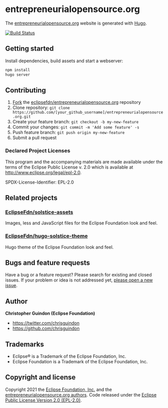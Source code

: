 # entrepreneurialopensource.org

The [entrepreneurialopensource.org](https://entrepreneurialopensource.org) website is generated with [Hugo](https://gohugo.io/documentation/).

[![Build Status](https://travis-ci.org/EclipseFdn/entrepreneurialopensource.org.svg?branch=master)](https://travis-ci.org/eclipsefdn/entrepreneurialopensource.org)

## Getting started

Install dependencies, build assets and start a webserver:

```bash
npm install 
hugo server
```

## Contributing

1. [Fork](https://help.github.com/articles/fork-a-repo/) the [eclipsefdn/entrepreneurialopensource.org](https://github.com/eclipsefdn/entrepreneurialopensource.org) repository
2. Clone repository: `git clone https://github.com/[your_github_username]/entrepreneurialopensource.org.git`
3. Create your feature branch: `git checkout -b my-new-feature`
4. Commit your changes: `git commit -m 'Add some feature' -s`
5. Push feature branch: `git push origin my-new-feature`
6. Submit a pull request

### Declared Project Licenses

This program and the accompanying materials are made available under the terms
of the Eclipse Public License v. 2.0 which is available at
http://www.eclipse.org/legal/epl-2.0.

SPDX-License-Identifier: EPL-2.0

## Related projects

### [EclipseFdn/solstice-assets](https://github.com/EclipseFdn/solstice-assets)

Images, less and JavaScript files for the Eclipse Foundation look and feel.

### [EclipseFdn/hugo-solstice-theme](https://github.com/EclipseFdn/hugo-solstice-theme)

Hugo theme of the Eclipse Foundation look and feel. 

## Bugs and feature requests

Have a bug or a feature request? Please search for existing and closed issues. If your problem or idea is not addressed yet, [please open a new issue](https://github.com/eclipsefdn/entrepreneurialopensource.org/issues/new).

## Author

**Christopher Guindon (Eclipse Foundation)**

- <https://twitter.com/chrisguindon>
- <https://github.com/chrisguindon>

## Trademarks

* Eclipse® is a Trademark of the Eclipse Foundation, Inc.
* Eclipse Foundation is a Trademark of the Eclipse Foundation, Inc.

## Copyright and license

Copyright 2021 the [Eclipse Foundation, Inc.](https://www.eclipse.org) and the [entrepreneurialopensource.org authors](https://github.com/eclipsefdn/entrepreneurialopensource.org/graphs/contributors). Code released under the [Eclipse Public License Version 2.0 (EPL-2.0)](https://github.com/eclipsefdn/entrepreneurialopensource.org/blob/src/LICENSE).